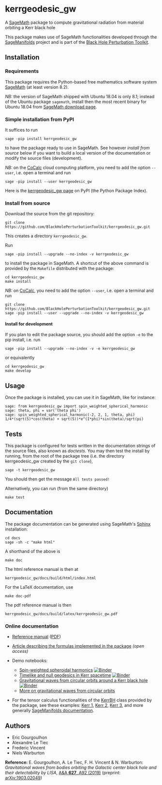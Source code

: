 # kerrgeodesic_gw

A [SageMath](https://www.sagemath.org/) package to compute gravitational radiation from material orbiting a Kerr black hole

This package makes use of SageMath functionalities developed through the [SageManifolds](https://sagemanifolds.obspm.fr/) project and is part of the [Black Hole Perturbation Toolkit](https://bhptoolkit.org/).

## Installation

### Requirements

This package requires the Python-based free mathematics software system [SageMath](https://www.sagemath.org/) (at least version 8.2).

*NB:* the version of SageMath shipped with Ubuntu 18.04 is only 8.1; instead of
the Ubuntu package `sagemath`, install then the most recent binary for Ubuntu 18.04
from [SageMath download page](https://www.sagemath.org/download-linux.html).

### Simple installation from PyPI

It suffices to run

    sage -pip install kerrgeodesic_gw

to have the package ready to use in SageMath.
See however *install from source* below if you want to build a
local version of the documentation or modify the source files (development).

*NB:* on the [CoCalc](https://cocalc.com) cloud computing platform, you need
to add the option `--user`, i.e. open a terminal and run

    sage -pip install --user kerrgeodesic_gw


Here is the [kerrgeodesic_gw page](https://pypi.org/project/kerrgeodesic-gw/) on PyPI (the Python Package Index).

### Install from source

Download the source from the git repository:

    git clone https://github.com/BlackHolePerturbationToolkit/kerrgeodesic_gw.git

This creates a directory `kerrgeodesic_gw`.

Run

    sage -pip install --upgrade --no-index -v kerrgeodesic_gw

to install the package in SageMath.
A shortcut of the above command is provided by the `Makefile` distributed with the package:

    cd kerrgeodesic_gw
    make install

*NB:* on [CoCalc](https://cocalc.com), you need to add the option `--user`, i.e. open a terminal and run

    git clone https://github.com/BlackHolePerturbationToolkit/kerrgeodesic_gw.git
    sage -pip install --user --upgrade --no-index -v kerrgeodesic_gw

#### Install for development

If you plan to edit the package source, you should add the option `-e` to the pip install, i.e. run

    sage -pip install --upgrade --no-index -v -e kerrgeodesic_gw

or equivalently

    cd kerrgeodesic_gw
    make develop

## Usage

Once the package is installed, you can use it in SageMath, like for instance:

    sage: from kerrgeodesic_gw import spin_weighted_spherical_harmonic
    sage: theta, phi = var('theta phi')
    sage: spin_weighted_spherical_harmonic(-2, 2, 1, theta, phi)
    1/4*(sqrt(5)*cos(theta) + sqrt(5))*e^(I*phi)*sin(theta)/sqrt(pi)


## Tests

This package is configured for tests written in the documentation strings of the source files, also known as *doctests*.
You may then test the install by running, from the root of the package tree
(i.e. the directory kerrgeodesic_gw created by the `git clone`),

    sage -t kerrgeodesic_gw

You should then get the message `All tests passed!`

Alternatively, you can run (from the same directory)

    make test


## Documentation

The package documentation can be generated using SageMath's [Sphinx](https://www.sphinx-doc.org/) installation:

    cd docs
    sage -sh -c "make html"

A shorthand of the above is

    make doc

The html reference manual is then at

    kerrgeodesic_gw/docs/build/html/index.html

For the LaTeX documentation, use

    make doc-pdf

The pdf reference manual is then

    kerrgeodesic_gw/docs/build/latex/kerrgeodesic_gw.pdf

### Online documentation

- [Reference manual](https://share.cocalc.com/share/2b3f8da9-6d53-4261-b5a5-ff27b5450abb/kerrgeodesic_gw/docs/build/html/index.html)
  ([PDF](https://cocalc.com/share/2b3f8da9-6d53-4261-b5a5-ff27b5450abb/kerrgeodesic_gw/docs/build/latex/kerrgeodesic_gw.pdf))
- [Article describing the formulas implemented in the package](https://doi.org/10.1051/0004-6361/201935406) *(open access)*
- Demo notebooks:

  - [Spin-weighted spheroidal harmonics](https://nbviewer.jupyter.org/github/BlackHolePerturbationToolkit/kerrgeodesic_gw/blob/master/Notebooks/basic_kerrgeodesic_gw.ipynb) [![Binder](https://mybinder.org/badge_logo.svg)](https://mybinder.org/v2/gh/BlackHolePerturbationToolkit/kerrgeodesic_gw/master?filepath=Notebooks/basic_kerrgeodesic_gw.ipynb)
  - [Timelike and null geodesics in Kerr spacetime](https://nbviewer.jupyter.org/github/BlackHolePerturbationToolkit/kerrgeodesic_gw/blob/master/Notebooks/Kerr_geodesics.ipynb) [![Binder](https://mybinder.org/badge_logo.svg)](https://mybinder.org/v2/gh/BlackHolePerturbationToolkit/kerrgeodesic_gw/master?filepath=Notebooks/Kerr_geodesics.ipynb)
  - [Gravitational waves from circular orbits around a Kerr black hole](https://nbviewer.jupyter.org/github/BlackHolePerturbationToolkit/kerrgeodesic_gw/blob/master/Notebooks/grav_waves_circular.ipynb) [![Binder](https://mybinder.org/badge_logo.svg)](https://mybinder.org/v2/gh/BlackHolePerturbationToolkit/kerrgeodesic_gw/master?filepath=Notebooks/grav_waves_circular.ipynb)
  - [More on gravitational waves from circular orbits](https://share.cocalc.com/share/2b3f8da9-6d53-4261-b5a5-ff27b5450abb/gw_single_particle.ipynb?viewer=share)

- For the tensor calculus functionalities of the
  [KerrBH](https://share.cocalc.com/share/2b3f8da9-6d53-4261-b5a5-ff27b5450abb/kerrgeodesic_gw/docs/build/html/kerr_spacetime.html)
  class provided by the package, see these examples:
  [Kerr 1](https://nbviewer.jupyter.org/github/sagemanifolds/SageManifolds/blob/master/Notebooks/SM_Kerr.ipynb),
  [Kerr 2](https://nbviewer.jupyter.org/github/sagemanifolds/SageManifolds/blob/master/Notebooks/SM_Kerr_Killing_tensor.ipynb),
  [Kerr 3](https://nbviewer.jupyter.org/github/sagemanifolds/SageManifolds/blob/master/Worksheets/v1.3/SM_Simon-Mars_Kerr.ipynb),
  and more generally [SageManifolds documentation](https://sagemanifolds.obspm.fr/documentation.html).


## Authors

- Eric Gourgoulhon
- Alexandre Le Tiec
- Frederic Vincent
- Niels Warburton

**Reference:** E. Gourgoulhon, A. Le Tiec, F. H. Vincent & N. Warburton: *Gravitational waves from bodies orbiting the Galactic center black hole and their detectability by LISA*, [A&A **627**, A92 (2019)](https://doi.org/10.1051/0004-6361/201935406) (preprint: [arXiv:1903.02049](https://arxiv.org/abs/1903.02049))
